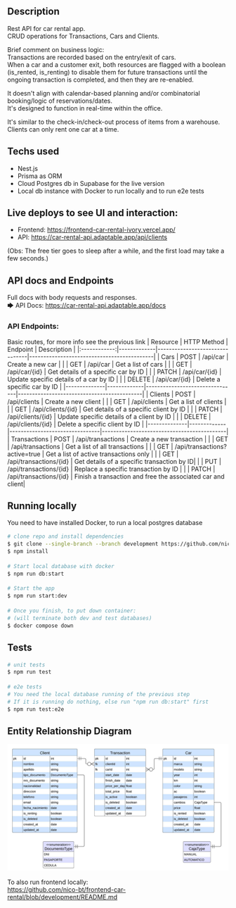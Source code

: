 ## Description
Rest API for car rental app.  
CRUD operations for Transactions, Cars and Clients.

Brief comment on business logic:  
Transactions are recorded based on the entry/exit of cars.  
When a car and a customer exit, both resources are flagged with a boolean (is_rented, is_renting) to disable them for future transactions until the ongoing transaction is completed, and then they are re-enabled. 

It doesn't align with calendar-based planning and/or combinatorial booking/logic of reservations/dates.  
It's designed to function in real-time within the office.  

It's similar to the check-in/check-out process of items from a warehouse.  
Clients can only rent one car at a time.

## Techs used
- Nest.js
- Prisma as ORM
- Cloud Postgres db in Supabase for the live version
- Local db instance with Docker to run locally and to run e2e tests

## Live deploys to see UI and interaction:
- Frontend: https://frontend-car-rental-ivory.vercel.app/
- API: https://car-rental-api.adaptable.app/api/clients

(Obs: The free tier goes to sleep after a while, and the first load may take a few seconds.)

## API docs and Endpoints
Full docs with body requests and responses.  
🡆 API Docs: https://car-rental-api.adaptable.app/docs

### API Endpoints:
Basic routes, for more info see the previous link
| Resource     | HTTP Method | Endpoint                       | Description                                |
|:------------:|-------------|--------------------------------|--------------------------------------------|
|     Cars     | POST        | /api/car                       | Create a new car                           |
|              | GET         | /api/car                       | Get a list of cars                         |
|              | GET         | /api/car/{id}                  | Get details of a specific car by ID        |
|              | PATCH       | /api/car/{id}                  | Update specific details of a car by ID     |
|              | DELETE      | /api/car/{id}                  | Delete a specific car by ID                |
|--------------|-------------|--------------------------------|--------------------------------------------|
|   Clients    | POST        | /api/clients                   | Create a new client                        |
|              | GET         | /api/clients                   | Get a list of clients                      |
|              | GET         | /api/clients/{id}              | Get details of a specific client by ID     |
|              | PATCH       | /api/clients/{id}              | Update specific details of a client by ID  |
|              | DELETE      | /api/clients/{id}              | Delete a specific client by ID             |
|--------------|-------------|--------------------------------|--------------------------------------------|
| Transactions | POST        | /api/transactions              | Create a new transaction                   |
|              | GET         | /api/transactions              | Get a list of all transactions             |
|              | GET         | /api/transactions?active=true  | Get a list of active transactions only                |
|              | GET         | /api/transactions/{id}         | Get details of a specific transaction by ID|
|              | PUT         | /api/transactions/{id}         | Replace a specific transaction by ID       |
|              | PATCH       | /api/transactions/{id}         | Finish a transaction and free the associated car and client|


## Running locally
You need to have installed Docker, to run a local postgres database
```bash
# clone repo and install dependencies
$ git clone --single-branch --branch development https://github.com/nico-bt/backend-car-rental-API.git
$ npm install

# Start local database with docker
$ npm run db:start

# Start the app
$ npm run start:dev

# Once you finish, to put down container:
# (will terminate both dev and test databases)
$ docker compose down
```

## Tests

```bash
# unit tests
$ npm run test

# e2e tests
# You need the local database running of the previous step
# If it is running do nothing, else run "npm run db:start" first
$ npm run test:e2e
```

## Entity Relationship Diagram
![Entities Diagram](./car_rent_erd.jpeg)

To also run frontend locally:  
https://github.com/nico-bt/frontend-car-rental/blob/development/README.md
